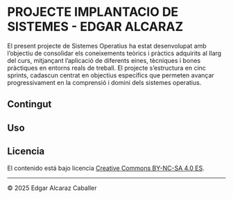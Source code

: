 # PROJECTE IMPLANTACIO DE SISTEMES - EDGAR ALCARAZ

El present projecte de Sistemes Operatius ha estat desenvolupat amb l’objectiu de consolidar els coneixements teòrics i pràctics adquirits al llarg del curs, mitjançant l’aplicació de diferents eines, tècniques i bones pràctiques en entorns reals de treball. El projecte s’estructura en cinc sprints, cadascun centrat en objectius específics que permeten avançar progressivament en la comprensió i domini dels sistemes operatius.
## Contingut


## Uso



## Licencia

El contenido está bajo licencia [Creative Commons BY-NC-SA 4.0 ES](LICENSE.md).


---

© 2025 Edgar Alcaraz Caballer


